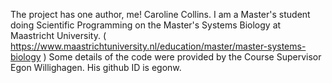 The project has one author, me! Caroline Collins.
I am a Master's student doing Scientific Programming on the Master's Systems Biology at Maastricht University.
( https://www.maastrichtuniversity.nl/education/master/master-systems-biology )
Some details of the code were provided by the Course Supervisor Egon Willighagen.
His github ID is egonw.
